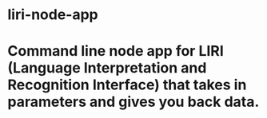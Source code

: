 # liri-node-app
#
# Command line node app for LIRI (Language Interpretation and Recognition Interface) that takes in parameters and gives you back data.